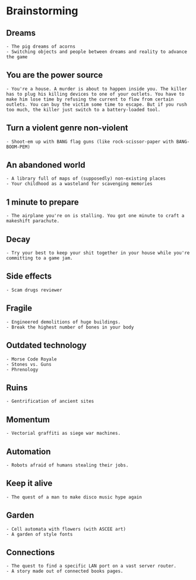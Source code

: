 # Brainstorming
## Dreams
	- The pig dreams of acorns
	- Switching objects and people between dreams and reality to advance the game

## You are the power source
	- You're a house. A murder is about to happen inside you. The killer has to plug his killing devices to one of your outlets. You have to make him lose time by refusing the current to flow from certain outlets. You can buy the victim some time to escape. But if you rush too much, the killer just switch to a battery-loaded tool.

## Turn a violent genre non-violent
	- Shoot-em up with BANG flag guns (like rock-scissor-paper with BANG-BOOM-PEM)

## An abandoned world
	- A library full of maps of (supposedly) non-existing places
	- Your childhood as a wasteland for scavenging memories

## 1 minute to prepare
	- The airplane you're on is stalling. You got one minute to craft a makeshift parachute.

## Decay
	- Try your best to keep your shit together in your house while you're committing to a game jam.

## Side effects
	- Scam drugs reviewer

## Fragile
	- Engineered demolitions of huge buildings.
	- Break the highest number of bones in your body

## Outdated technology
	- Morse Code Royale
	- Stones vs. Guns
	- Phrenology

## Ruins
	- Gentrification of ancient sites

## Momentum
	- Vectorial graffiti as siege war machines.

## Automation
	- Robots afraid of humans stealing their jobs.

## Keep it alive
	- The quest of a man to make disco music hype again

## Garden
	- Cell automata with flowers (with ASCEE art)
	- A garden of style fonts

## Connections
	- The quest to find a specific LAN port on a vast server router.
	- A story made out of connected books pages.
